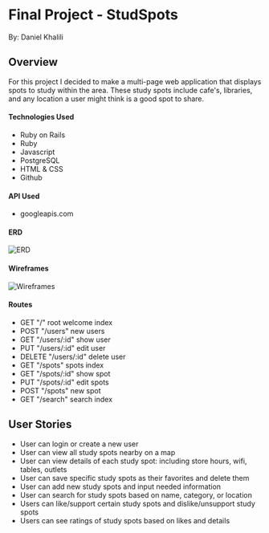 # Final Project - StudSpots
By: Daniel Khalili
## Overview
For this project I decided to make a multi-page web application that displays spots to study within the area. These study spots include cafe's, libraries, and any location a user might think is a good spot to share.

#### Technologies Used
- Ruby on Rails
- Ruby
- Javascript
- PostgreSQL
- HTML & CSS
- Github

#### API Used
- googleapis.com

#### ERD
![ERD](../DBfinal.png)

#### Wireframes
![Wireframes](../finalWire.png)

#### Routes
* GET "/" root welcome index
* POST "/users" new users
* GET "/users/:id" show user
* PUT "/users/:id" edit user
* DELETE "/users/:id" delete user
* GET "/spots" spots index
* GET "/spots/:id" show spot
* PUT "/spots/:id" edit spots
* POST "/spots" new spot
* GET "/search" search index


## User Stories
 - User can login or create a new user
 - User can view all study spots nearby on a map
 - User can view details of each study spot: including store hours, wifi, tables, outlets
 - User can save specific study spots as their favorites and delete them
 - User can add new study spots and input needed information
 - User can search for study spots based on name, category, or location
 - Users can like/support certain study spots and dislike/unsupport study spots
 - Users can see ratings of study spots based on likes and details
